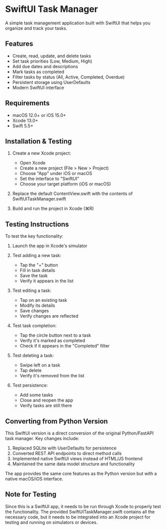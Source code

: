 # SwiftUI Task Manager

A simple task management application built with SwiftUI that helps you organize and track your tasks.

## Features

- Create, read, update, and delete tasks
- Set task priorities (Low, Medium, High)
- Add due dates and descriptions
- Mark tasks as completed
- Filter tasks by status (All, Active, Completed, Overdue)
- Persistent storage using UserDefaults
- Modern SwiftUI interface

## Requirements

- macOS 12.0+ or iOS 15.0+
- Xcode 13.0+
- Swift 5.5+

## Installation & Testing

1. Create a new Xcode project:
   - Open Xcode
   - Create a new project (File > New > Project)
   - Choose "App" under iOS or macOS
   - Set the interface to "SwiftUI"
   - Choose your target platform (iOS or macOS)

2. Replace the default ContentView.swift with the contents of SwiftUITaskManager.swift

3. Build and run the project in Xcode (⌘R)

## Testing Instructions

To test the key functionality:

1. Launch the app in Xcode's simulator
2. Test adding a new task:
   - Tap the "+" button
   - Fill in task details
   - Save the task
   - Verify it appears in the list

3. Test editing a task:
   - Tap on an existing task
   - Modify its details
   - Save changes
   - Verify changes are reflected

4. Test task completion:
   - Tap the circle button next to a task
   - Verify it's marked as completed
   - Check if it appears in the "Completed" filter

5. Test deleting a task:
   - Swipe left on a task
   - Tap delete
   - Verify it's removed from the list

6. Test persistence:
   - Add some tasks
   - Close and reopen the app
   - Verify tasks are still there

## Converting from Python Version

This SwiftUI version is a direct conversion of the original Python/FastAPI task manager. Key changes include:

1. Replaced SQLite with UserDefaults for persistence
2. Converted REST API endpoints to direct method calls
3. Implemented native SwiftUI views instead of HTML/JS frontend
4. Maintained the same data model structure and functionality

The app provides the same core features as the Python version but with a native macOS/iOS interface.

## Note for Testing

Since this is a SwiftUI app, it needs to be run through Xcode to properly test the functionality. The provided SwiftUITaskManager.swift contains all the necessary code, but it needs to be integrated into an Xcode project for testing and running on simulators or devices.
